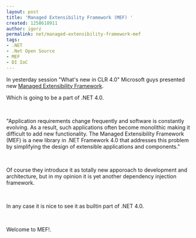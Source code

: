 ```yaml
---
layout: post
title: 'Managed Extensibility Framework (MEF) '
created: 1258618911
author: igorz
permalink: net/managed-extensibility-framework-mef
tags:
- .NET
- .Net Open Source
- MEF
- DI IoC
---
```

<p>In yesterday session &quot;What's new in CLR 4.0&quot; Microsoft guys presented new <a href="http://www.codeplex.com/MEF">Managed Extensibility Framework</a>.</p>
<p>Which is going to be a part of .NET 4.0.</p>
<p>&nbsp;</p>
<p>&quot;Application requirements change frequently and software is constantly evolving. As a result, such applications often become monolithic making it difficult to add new functionality. The Managed Extensibility Framework (MEF) is a new library in .NET Framework 4.0 that addresses this problem by simplifying the design of extensible applications and components.&quot;</p>
<p>&nbsp;</p>
<p>Of course they introduce it as totally new apporoach to development and architecture, but in my opinion it is yet another dependency injection framework.</p>
<p>&nbsp;</p>
<p>In any case it is nice to see it as builtin part of .NET 4.0.</p>
<p>&nbsp;</p>
<p>Welcome to MEF!.</p>
